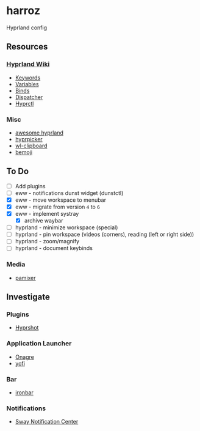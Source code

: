 # harroz

Hyprland config

## Resources

### [Hyprland Wiki](https://wiki.hyprland.org/)

- [Keywords](https://wiki.hyprland.org/Configuring/Keywords/)
- [Variables](https://wiki.hyprland.org/Configuring/Variables/)
- [Binds](https://wiki.hyprland.org/Configuring/Binds/)
- [Dispatcher](https://wiki.hyprland.org/Configuring/Dispatchers/)
- [Hyprctl](https://wiki.hyprland.org/Configuring/Using-hyprctl/)

### Misc

- [awesome hyprland](https://github.com/hyprland-community/awesome-hyprland)
- [hyprpicker](https://github.com/hyprwm/hyprpicker)
- [wl-clipboard](https://github.com/bugaevc/wl-clipboard)
- [bemoji](https://github.com/marty-oehme/bemoji)

## To Do

- [ ] Add plugins
- [ ] eww - notifications dunst widget (dunstctl)
- [x] eww - move workspace to menubar
- [x] eww - migrate from version `4` to `6`
- [x] eww - implement systray
  - [x] archive waybar
- [ ] hyprland - minimize workspace (special)
- [ ] hyprland - pin workspace (videos (corners), reading (left or right side))
- [ ] hyprland - zoom/magnify
- [ ] hyprland - document keybinds

### Media

- [pamixer](https://github.com/cdemoulins/pamixer)

## Investigate

### Plugins

- [Hyprshot](https://github.com/Gustash/Hyprshot)

### Application Launcher

- [Onagre](https://github.com/oknozor/onagre)
- [yofi](https://github.com/l4l/yofi?tab=readme-ov-file)

### Bar

- [ironbar](https://github.com/JakeStanger/ironbar)

### Notifications

- [Sway Notification Center](https://github.com/ErikReider/SwayNotificationCenter)
